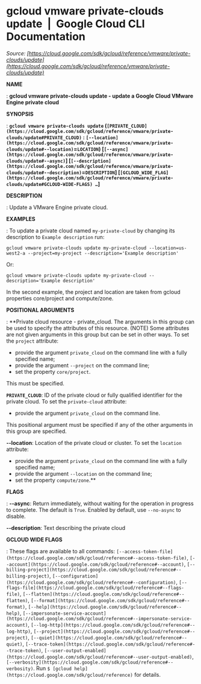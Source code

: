 # gcloud vmware private-clouds update  |  Google Cloud CLI Documentation

*Source: [https://cloud.google.com/sdk/gcloud/reference/vmware/private-clouds/update](https://cloud.google.com/sdk/gcloud/reference/vmware/private-clouds/update)*

**NAME**

: **gcloud vmware private-clouds update - update a Google Cloud VMware Engine private cloud**

**SYNOPSIS**

: **`gcloud vmware private-clouds update` (`[PRIVATE_CLOUD](https://cloud.google.com/sdk/gcloud/reference/vmware/private-clouds/update#PRIVATE_CLOUD)` : `[--location](https://cloud.google.com/sdk/gcloud/reference/vmware/private-clouds/update#--location)`=`LOCATION`) [`[--async](https://cloud.google.com/sdk/gcloud/reference/vmware/private-clouds/update#--async)`] [`[--description](https://cloud.google.com/sdk/gcloud/reference/vmware/private-clouds/update#--description)`=`DESCRIPTION`] [`[GCLOUD_WIDE_FLAG](https://cloud.google.com/sdk/gcloud/reference/vmware/private-clouds/update#GCLOUD-WIDE-FLAGS) …`]**

**DESCRIPTION**

: Update a VMware Engine private cloud.

**EXAMPLES**

: To update a private cloud named `my-private-cloud` by changing its
description to `Example description` run:

```
gcloud vmware private-clouds update my-private-cloud --location=us-west2-a --project=my-project --description='Example description'
```

Or:

```
gcloud vmware private-clouds update my-private-cloud --description='Example description'
```

In the second example, the project and location are taken from gcloud properties
core/project and compute/zone.

**POSITIONAL ARGUMENTS**

: **Private cloud resource - private_cloud. The arguments in this group can be used
to specify the attributes of this resource. (NOTE) Some attributes are not given
arguments in this group but can be set in other ways.
To set the `project` attribute:

- provide the argument `private_cloud` on the command line with a fully
specified name;
- provide the argument `--project` on the command line;
- set the property `core/project`.

This must be specified.

**`PRIVATE_CLOUD`**:
ID of the private cloud or fully qualified identifier for the private cloud.
To set the `private-cloud` attribute:

- provide the argument `private_cloud` on the command line.

This positional argument must be specified if any of the other arguments in this
group are specified.

**--location**:
Location of the private cloud or cluster.
To set the `location` attribute:

- provide the argument `private_cloud` on the command line with a fully
specified name;
- provide the argument `--location` on the command line;
- set the property `compute/zone`.**

**FLAGS**

: **--async**:
Return immediately, without waiting for the operation in progress to complete.
The default is `True`. Enabled by default, use
`--no-async` to disable.

**--description**:
Text describing the private cloud

**GCLOUD WIDE FLAGS**

: These flags are available to all commands: `[--access-token-file](https://cloud.google.com/sdk/gcloud/reference#--access-token-file)`,
`[--account](https://cloud.google.com/sdk/gcloud/reference#--account)`, `[--billing-project](https://cloud.google.com/sdk/gcloud/reference#--billing-project)`,
`[--configuration](https://cloud.google.com/sdk/gcloud/reference#--configuration)`,
`[--flags-file](https://cloud.google.com/sdk/gcloud/reference#--flags-file)`,
`[--flatten](https://cloud.google.com/sdk/gcloud/reference#--flatten)`, `[--format](https://cloud.google.com/sdk/gcloud/reference#--format)`, `[--help](https://cloud.google.com/sdk/gcloud/reference#--help)`, `[--impersonate-service-account](https://cloud.google.com/sdk/gcloud/reference#--impersonate-service-account)`,
`[--log-http](https://cloud.google.com/sdk/gcloud/reference#--log-http)`,
`[--project](https://cloud.google.com/sdk/gcloud/reference#--project)`, `[--quiet](https://cloud.google.com/sdk/gcloud/reference#--quiet)`, `[--trace-token](https://cloud.google.com/sdk/gcloud/reference#--trace-token)`, `[--user-output-enabled](https://cloud.google.com/sdk/gcloud/reference#--user-output-enabled)`,
`[--verbosity](https://cloud.google.com/sdk/gcloud/reference#--verbosity)`.
Run `$ [gcloud help](https://cloud.google.com/sdk/gcloud/reference)` for details.